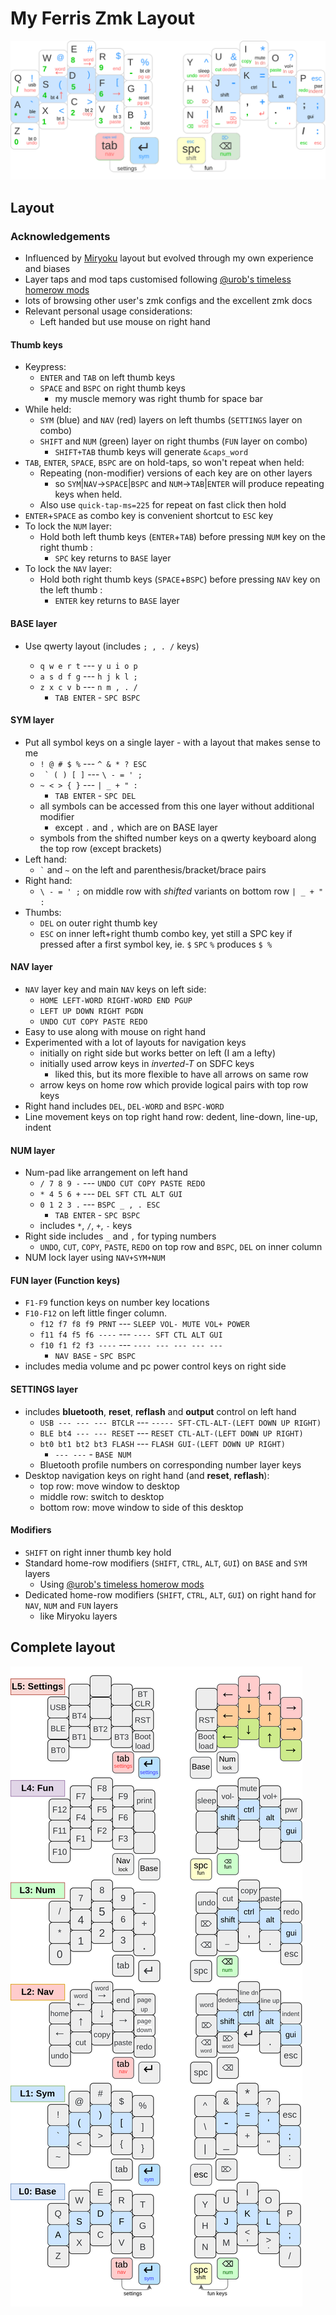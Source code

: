 
# My Ferris Zmk Layout

![sweep-layout](./images/BaseKeymap.drawio.svg)

## Layout

### Acknowledgements

- Influenced by
  [Miryoku](https://github.com/manna-harbour/miryoku/tree/master/docs/reference)
  layout but evolved through my own experience and biases
- Layer taps and mod taps customised following [@urob's timeless homerow
  mods](https://github.com/urob/zmk-config#timeless-homerow-mods)
- lots of browsing other user's zmk configs and the excellent zmk docs
- Relevant personal usage considerations:
  - Left handed but use mouse on right hand

#### Thumb keys

- Keypress:
  - `ENTER` and `TAB` on left thumb keys
  - `SPACE` and `BSPC` on right thumb keys
    - my muscle memory was right thumb for space bar
- While held:
  - `SYM` (blue) and `NAV` (red) layers on left thumbs (`SETTINGS` layer on
    combo)
  - `SHIFT` and `NUM` (green) layer on right thumbs (`FUN` layer on combo)
    - `SHIFT+TAB` thumb keys will generate `&caps_word`
- `TAB`, `ENTER`, `SPACE`, `BSPC` are on hold-taps, so won't repeat when held:
  - Repeating (non-modifier) versions of each key are on other layers
    - so `SYM`|`NAV`->`SPACE`|`BSPC` and `NUM`->`TAB`|`ENTER` will produce
      repeating keys when held.
  - Also use `quick-tap-ms=225` for repeat on fast click then hold
- `ENTER`+`SPACE` as combo key is convenient shortcut to `ESC` key
- To lock the `NUM` layer:
  - Hold both left thumb keys (`ENTER`+`TAB`) before pressing `NUM` key on the
    right thumb :
    - `SPC` key returns to `BASE` layer
- To lock the `NAV` layer:
  - Hold both right thumb keys (`SPACE`+`BSPC`) before pressing `NAV` key on the
    left thumb :
    - `ENTER` key returns to `BASE` layer

#### BASE layer

- Use qwerty layout (includes `; , . /` keys)

  - `q w e r t` --- `y u i o p`
  - `a s d f g` --- `h j k l ;`
  - `z x c v b` --- `n m , . /`
    - `TAB ENTER` - `SPC BSPC`

#### SYM layer

- Put all symbol keys on a single layer - with a layout that makes sense to me
  - ``! @ # $ %`` --- `^ & * ? ESC`
  - `` ` ( ) [ ]`` --- `\ - = ' ;`
  - ``~ < > { }`` --- `| _ + " :`
    - `TAB ENTER` - `SPC DEL`
  - all symbols can be accessed from this one layer without additional modifier
    - except `.` and `,` which are on BASE layer
  - symbols from the shifted number keys on a qwerty keyboard along the top row
    (except brackets)
- Left hand:
  - `` ` `` and `~` on the left and parenthesis/bracket/brace pairs
- Right hand:
  - `\ - = ' ;` on middle row with _shifted_ variants on bottom row `| _ + " :`
- Thumbs:
  - `DEL` on outer right thumb key
  - `ESC` on inner left+right thumb combo key, yet still a SPC key if pressed
    after a first symbol key, ie. `$` `SPC` `%` produces `$ %`

#### NAV layer

- `NAV` layer key and main `NAV` keys on left side:
  - `HOME LEFT-WORD RIGHT-WORD END PGUP`
  - `LEFT UP DOWN RIGHT PGDN`
  - `UNDO CUT COPY PASTE REDO`
- Easy to use along with mouse on right hand
- Experimented with a lot of layouts for navigation keys
  - initially on right side but works better on left (I am a lefty)
  - initially used arrow keys in _inverted-T_ on SDFC keys
    - liked this, but its more flexible to have all arrows on same row
  - arrow keys on home row which provide logical pairs with top row keys
- Right hand includes `DEL`, `DEL-WORD` and `BSPC-WORD`
- Line movement keys on top right hand row: dedent, line-down, line-up, indent

#### NUM layer

- Num-pad like arrangement on left hand
  - `/ 7 8 9 -` --- `UNDO CUT COPY PASTE REDO`
  - `* 4 5 6 +` --- `DEL SFT CTL ALT GUI`
  - `0 1 2 3 .` --- `BSPC _ , . ESC`
    - `TAB ENTER` - `SPC BSPC`
  - includes `*`, `/`, `+`, `-` keys
- Right side includes `_` and `,` for typing numbers
  - `UNDO`, `CUT`, `COPY`, `PASTE`, `REDO` on top row and `BSPC`, `DEL` on inner
    column
- NUM lock layer using `NAV+SYM+NUM`

#### FUN layer (Function keys)

- `F1-F9` function keys on number key locations
- `F10-F12` on left little finger column.
  - `f12 f7 f8 f9 PRNT` --- `SLEEP VOL- MUTE VOL+ POWER`
  - `f11 f4 f5 f6 ----` --- `---- SFT CTL ALT GUI`
  - `f10 f1 f2 f3 ----` --- `---- --- --- --- ---`
    - `NAV BASE` - `SPC BSPC`
- includes media volume and pc power control keys on right side

#### SETTINGS layer

- includes **bluetooth**, **reset**, **reflash** and **output** control on left
  hand
  - `USB --- --- --- BTCLR` --- `----- SFT-CTL-ALT-(LEFT DOWN UP RIGHT)`
  - `BLE bt4 --- --- RESET` --- `RESET CTL-ALT-(LEFT DOWN UP RIGHT)`
  - `bt0 bt1 bt2 bt3 FLASH` --- `FLASH GUI-(LEFT DOWN UP RIGHT)`
    - `--- ---` - `BASE NUM`
  - Bluetooth profile numbers on corresponding number layer keys
- Desktop navigation keys on right hand (and **reset**, **reflash**):
  - top row: move window to desktop
  - middle row: switch to desktop
  - bottom row: move window to side of this desktop

#### Modifiers

- `SHIFT` on right inner thumb key hold
- Standard home-row modifiers (`SHIFT`, `CTRL`, `ALT`, `GUI`) on `BASE` and
  `SYM` layers
  - Using [@urob's timeless homerow
    mods](https://github.com/urob/zmk-config#timeless-homerow-mods)
- Dedicated home-row modifiers (`SHIFT`, `CTRL`, `ALT`, `GUI`) on right hand for
  `NAV`, `NUM` and `FUN` layers
  - like Miryoku layers

## Complete layout

![sweep-layout](./images/Keymap.drawio.svg)
